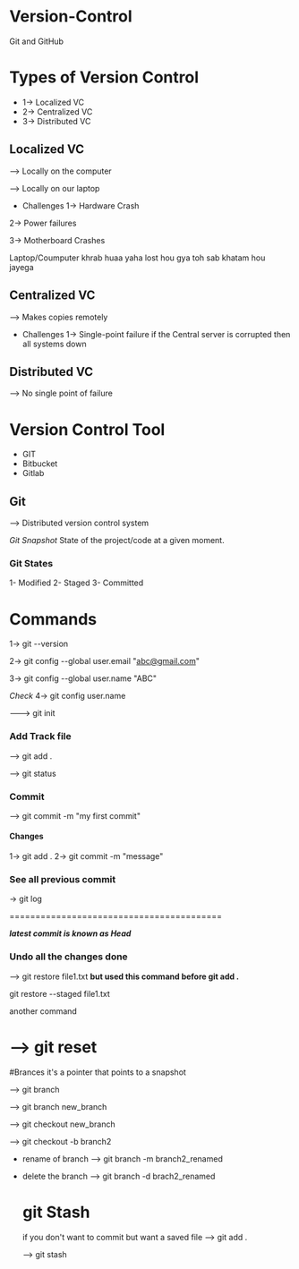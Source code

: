 # Version-Control
Git and GitHub

# Types of Version Control
* 1-> Localized VC
* 2-> Centralized VC
* 3-> Distributed VC

 ## Localized VC
 --> Locally on the computer
 
 --> Locally on our laptop
 * Challenges
 1-> Hardware Crash
   
 2-> Power failures
 
 3-> Motherboard Crashes
 
 Laptop/Coumputer khrab huaa yaha lost hou gya toh sab khatam hou jayega


 ## Centralized VC
 --> Makes copies remotely 
 * Challenges
 1-> Single-point failure
 if the Central server is corrupted then all systems down

 ## Distributed VC
 --> No single point of failure

 # Version Control Tool
 * GIT
 * Bitbucket
 * Gitlab

 ## Git
 --> Distributed version control system

 *Git Snapshot*
 State of the project/code at a given moment.


### Git States
1- Modified
2- Staged
3- Committed

# Commands
1-> git --version

2-> git config --global user.email "abc@gmail.com"

3-> git config --global user.name "ABC"

*Check* 
4-> git config user.name

--->  git init

###  Add Track file 
--> git add .

--> git status

### Commit
--> git commit -m "my first commit"


#### Changes
1-> git add .
2-> git commit -m "message"



### See all previous commit
-> git log

=========================================

***latest commit is known as Head***


### Undo all the changes done
--> git restore file1.txt
**but used this command before git add .**

git restore --staged file1.txt

another command

--> git reset
==============================================

#Brances
it's a pointer that points to a snapshot

--> git branch

--> git branch new_branch

--> git checkout new_branch

--> git checkout -b branch2

* rename of branch
--> git branch -m branch2_renamed

* delete the branch
  --> git branch -d brach2_renamed


  # git Stash
  if you don't want to commit but want a saved file
  --> git add .

  --> git stash

